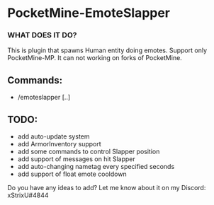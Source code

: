 # PocketMine-EmoteSlapper

### WHAT DOES IT DO?
This is plugin that spawns Human entity doing emotes. Support only PocketMine-MP. It can not working on forks of PocketMine.

## Commands:
 - /emoteslapper [..]

## TODO:
 - add auto-update system
 - add ArmorInventory support
 - add some commands to control Slapper position
 - add support of messages on hit Slapper
 - add auto-changing nametag every specified seconds
 - add support of float emote cooldown
 
Do you have any ideas to add? Let me know about it on my Discord: xStrixU#4844
